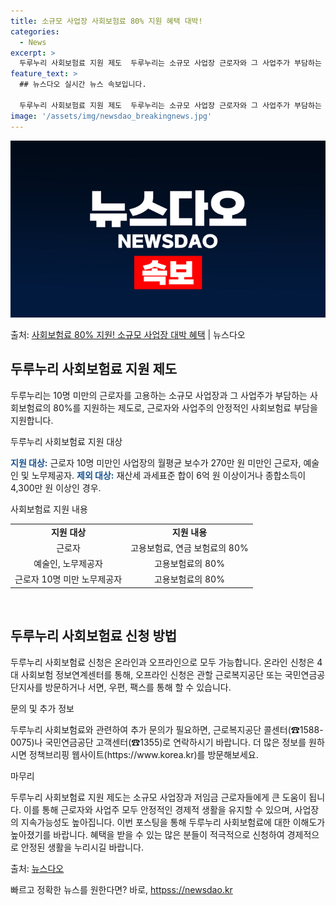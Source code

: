 ```yaml
---
title: 소규모 사업장 사회보험료 80% 지원 혜택 대박!
categories:
  - News
excerpt: >
  두루누리 사회보험료 지원 제도  두루누리는 소규모 사업장 근로자와 그 사업주가 부담하는 사회보험료의 80%를…
feature_text: >
  ## 뉴스다오 실시간 뉴스 속보입니다.

  두루누리 사회보험료 지원 제도  두루누리는 소규모 사업장 근로자와 그 사업주가 부담하는 사회보험료의 80%를…
image: '/assets/img/newsdao_breakingnews.jpg'
---
```


![뉴스다오 속보](/assets/img/newsdao_breakingnews.jpg)

<p>출처: <a href="httpss://newsdao.kr/4719" rel="dofollow">사회보험료 80% 지원! 소규모 사업장 대박 혜택</a> | 뉴스다오</p>

<h2 data-ke-size="size26">두루누리 사회보험료 지원 제도</h2>
두루누리는 10명 미만의 근로자를 고용하는 소규모 사업장과 그 사업주가 부담하는 사회보험료의 80%를 지원하는 제도로, 근로자와 사업주의 안정적인 사회보험료 부담을 지원합니다.

<p data-ke-size="size16">두루누리 사회보험료 지원 대상</p>
<b><span style="color: #1a5490;">지원 대상:</span></b> 근로자 10명 미만인 사업장의 월평균 보수가 270만 원 미만인 근로자, 예술인 및 노무제공자.
<b><span style="color: #1a5490;">제외 대상:</span></b> 재산세 과세표준 합이 6억 원 이상이거나 종합소득이 4,300만 원 이상인 경우.

<p data-ke-size="size16">사회보험료 지원 내용</p>
<table>
	<tr>
		<td style="text-align: center; height: 17px;"><b>지원 대상</b></td>
		<td style="text-align: center; height: 17px;"><b>지원 내용</b></td>
	</tr>
	<tr>
		<td style="text-align: center; height: 17px;">근로자</td>
		<td style="text-align: center; height: 17px;">고용보험료, 연금 보험료의 80%</td>
	</tr>
	<tr>
		<td style="text-align: center; height: 17px;">예술인, 노무제공자</td>
		<td style="text-align: center; height: 17px;">고용보험료의 80%</td>
	</tr>
	<tr>
		<td style="text-align: center; height: 17px;">근로자 10명 미만 노무제공자</td>
		<td style="text-align: center; height: 17px;">고용보험료의 80%</td>
	</tr>
</table>

<p data-ke-size="size16">&nbsp;</p>

<h2 data-ke-size="size26">두루누리 사회보험료 신청 방법</h2>
두루누리 사회보험료 신청은 온라인과 오프라인으로 모두 가능합니다. 온라인 신청은 4대 사회보험 정보연계센터를 통해, 오프라인 신청은 관할 근로복지공단 또는 국민연금공단지사를 방문하거나 서면, 우편, 팩스를 통해 할 수 있습니다. 

<p data-ke-size="size16">문의 및 추가 정보</p>
두루누리 사회보험료와 관련하여 추가 문의가 필요하면, 근로복지공단 콜센터(☎1588-0075)나 국민연금공단 고객센터(☎1355)로 연락하시기 바랍니다. 더 많은 정보를 원하시면 정책브리핑 웹사이트(https://www.korea.kr)를 방문해보세요.

<p data-ke-size="size16">마무리</p>
두루누리 사회보험료 지원 제도는 소규모 사업장과 저임금 근로자들에게 큰 도움이 됩니다. 이를 통해 근로자와 사업주 모두 안정적인 경제적 생활을 유지할 수 있으며, 사업장의 지속가능성도 높아집니다. 이번 포스팅을 통해 두루누리 사회보험료에 대한 이해도가 높아졌기를 바랍니다. 혜택을 받을 수 있는 많은 분들이 적극적으로 신청하여 경제적으로 안정된 생활을 누리시길 바랍니다.

출처: [뉴스다오](httpss://newsdao.kr/4719) 

빠르고 정확한 뉴스를 원한다면? 바로, <a href="httpss://newsdao.kr" rel="dofollow">httpss://newsdao.kr</a>


